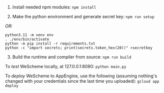 1. Install needed npm modules:
`npm install`

2. Make the python environment and generate secret key:
`npm run setup`

_OR:_

```
python3.11 -m venv env
. ./env/bin/activate
python -m pip install -r requirements.txt
python -c "import secrets; print(secrets.token_hex(20))" >secretkey
```

3. Build the runtime and compiler from source:
`npm run build`

To *test* WeScheme locally, at 127.0.0.1:8080:
`python main.py`

To *deploy* WeScheme to AppEngine, use the following (assuming nothing's changed with your credentials since the last time you uploaded):
`gcloud app deploy`

